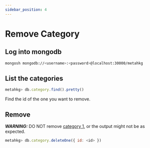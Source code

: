 ```yaml
---
sidebar_position: 4
---
```


# Remove Category

## Log into mongodb

```bash
mongosh mongodb://<username>:<password>@localhost:30000/metahkg
```

## List the categories

```javascript
metahkg> db.category.find().pretty()
```

Find the id of the one you want to remove.

## Remove

**_WARNING:_** DO NOT remove [category 1](./category1), or the output might not be as expected.

```javascript
metahkg> db.category.deleteOne({ id: <id> })
```
